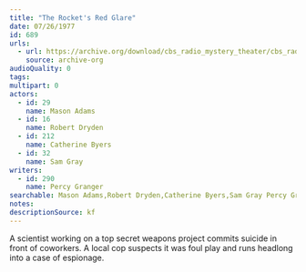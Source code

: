 ```yaml
---
title: "The Rocket's Red Glare"
date: 07/26/1977
id: 689
urls: 
  - url: https://archive.org/download/cbs_radio_mystery_theater/cbs_radio_mystery_theater-0651-0700.zip/cbs_radio_mystery_theater-0651-0700%2Fcbsrmt_0689_the_rockets_red_glare.mp3
    source: archive-org
audioQuality: 0
tags: 
multipart: 0
actors:  
  - id: 29
    name: Mason Adams  
  - id: 16
    name: Robert Dryden  
  - id: 212
    name: Catherine Byers  
  - id: 32
    name: Sam Gray
writers:  
  - id: 290
    name: Percy Granger
searchable: Mason Adams,Robert Dryden,Catherine Byers,Sam Gray Percy Granger
notes: 
descriptionSource: kf
---
```

A scientist working on a top secret weapons project commits suicide in front of coworkers. A local cop suspects it was foul play and runs headlong into a case of espionage.